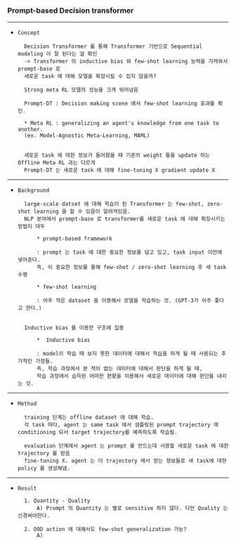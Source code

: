 ### Prompt-based Decision transformer 

---

- `Concept`


        Decision Transformer 를 통해 Transformer 기반으로 Sequential modeling 이 잘 된다는 걸 확인
        -> Transformer 의 inductive bias 와 few-shot learning 능력을 가져와서 prompt-base 로 
        새로운 task 에 대해 모델을 확장시킬 수 있지 않을까?

        Strong meta RL 모델의 성능을 크게 뛰어넘음 

        Prompt-DT : Decision making scene 에서 few-shot learning 효과를 확인. 

        * Meta RL : generalizing an agent's knowledge from one task to another.
        (ex. Model-Agnostic Meta-Learning, MAML)
 

        새로운 task 에 대한 정보가 들어왔을 때 기존의 weight 들을 update 하는 Offline Meta RL 과는 다르게
        Prompt-DT 는 새로운 task 에 대해 fine-tuning X gradient update X



--- 

- `Background` 


        large-scale datset 에 대해 학습이 된 Transformer 는 few-shot, zero-shot learning 을 할 수 있음이 알려져있음.
        NLP 분야에서 prompt-base 로 transformer를 새로운 task 에 대해 확장시키는 방법이 대두
        
            * prompt-based framework
        
            : prompt 는 task 에 대한 중요한 정보를 담고 있고, task input 이전에 넣어준다.
            즉, 이 중요한 정보를 통해 few-shot / zero-shot learning 후 새 task 수행
        
            * few-shot learning
        
            : 아주 적은 dataset 을 이용해서 모델을 학습하는 것. (GPT-3가 아주 좋다고 한다.) 

        
        Inductive bias 를 이용한 구조에 집중
        
            *  Inductive bias
            
            : model이 학습 때 보지 못한 데이터에 대해서 학습을 하게 될 때 사용되는 추가적인 가정들.
            즉, 학습 과정에서 본 적이 없는 데이터에 대해서 판단을 하게 될 때, 
            학습 과정에서 습득된 어떠한 편향을 이용해서 새로운 데이터에 대해 판단을 내리는 것.


---

- `Method`

        
        training 단계는 offline dataset 에 대해 학습.
        각 task 마다, agent 는 same task 에서 샘플링된 prompt trajectory 에 conditioning 되서 target trajectory를 예측하도록 학습됨.
        
        evaluation 단계에서 agent 는 prompt 를 만드는데 사용할 새로운 task 에 대한 trajectory 를 받음 
        fine-tuning X. agent 는 이 trajectory 에서 얻는 정보들로 새 task에 대한 policy 를 생성해냄.

 

---

- `Result`

    
        1. Quantity - Quality 
            A) Prompt 의 Quantity 는 별로 sensitive 하지 않다. 다만 Quality 는 신경써야한다.

        2. OOD action 에 대해서도 few-shot generalization 가능?
            A) 

            

        
